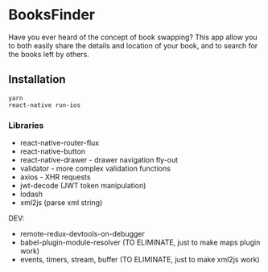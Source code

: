 # BooksFinder

Have you ever heard of the concept of book swapping? This app allow you to both easily share the details and location of your book, and to search for the books left by others.

## Installation

```
yarn
react-native run-ios
```

### Libraries

- react-native-router-flux
- react-native-button
- react-native-drawer - drawer navigation fly-out
- validator - more complex validation functions
- axios - XHR requests
- jwt-decode (JWT token manipulation)
- lodash
- xml2js (parse xml string)

DEV:
- remote-redux-devtools-on-debugger
- babel-plugin-module-resolver (TO ELIMINATE, just to make maps plugin work)
- events, timers, stream, buffer (TO ELIMINATE, just to make xml2js work)

